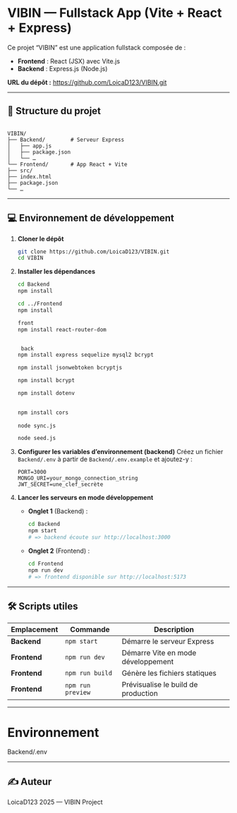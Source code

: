 
# VIBIN — Fullstack App (Vite + React + Express)

Ce projet “VIBIN” est une application fullstack composée de :

- **Frontend** : React (JSX) avec Vite.js  
- **Backend** : Express.js (Node.js)

**URL du dépôt :** https://github.com/LoicaD123/VIBIN.git

---

## 📁 Structure du projet

```

VIBIN/
├── Backend/        # Serveur Express
│   ├── app.js
│   ├── package.json
│   └── …
└── Frontend/       # App React + Vite
├── src/
├── index.html
├── package.json
└── …

````

---

## 💻 Environnement de développement

1. **Cloner le dépôt**  
   ```bash
   git clone https://github.com/LoicaD123/VIBIN.git
   cd VIBIN


2. **Installer les dépendances**

   ```bash
   cd Backend
   npm install

   cd ../Frontend
   npm install
   
   front
   npm install react-router-dom

   
    back
   npm install express sequelize mysql2 bcrypt

   npm install jsonwebtoken bcryptjs
   
   npm install bcrypt
   
   npm install dotenv

 
   npm install cors
     
   node sync.js  
   
   node seed.js 

   ```

3. **Configurer les variables d’environnement (backend)**
   Créez un fichier `Backend/.env` à partir de `Backend/.env.example` et ajoutez-y :

   ```env
   PORT=3000
   MONGO_URI=your_mongo_connection_string
   JWT_SECRET=une_clef_secrète
   ```

4. **Lancer les serveurs en mode développement**

    * **Onglet 1** (Backend) :

      ```bash
      cd Backend
      npm start
      # => backend écoute sur http://localhost:3000
      ```
    * **Onglet 2** (Frontend) :

      ```bash
      cd Frontend
      npm run dev
      # => frontend disponible sur http://localhost:5173
      ```

---

## 🛠️ Scripts utiles

| Emplacement  | Commande          | Description                         |
| ------------ | ----------------- | ----------------------------------- |
| **Backend**  | `npm start`       | Démarre le serveur Express          |
| **Frontend** | `npm run dev`     | Démarre Vite en mode développement  |
| **Frontend** | `npm run build`   | Génère les fichiers statiques       |
| **Frontend** | `npm run preview` | Prévisualise le build de production |

---

# Environnement
Backend/.env

---

## ✍️ Auteur

LoicaD123
2025 — VIBIN Project

